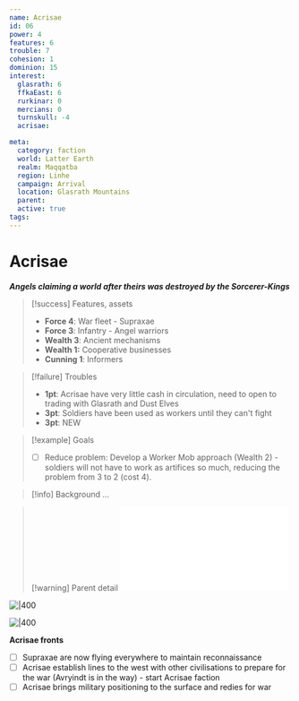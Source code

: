 ```yaml
---
name: Acrisae
id: 06
power: 4 
features: 6 
trouble: 7
cohesion: 1
dominion: 15
interest:
  glasrath: 6
  ffkaEast: 6
  rurkinar: 0
  mercians: 0
  turnskull: -4
  acrisae: 

meta:
  category: faction
  world: Latter Earth
  realm: Maqqatba
  region: Linhe
  campaign: Arrival
  location: Glasrath Mountains
  parent: 
  active: true
tags: 
---
```

# Acrisae
***Angels claiming a world after theirs was destroyed by the Sorcerer-Kings***


> [!success] Features, assets
> - **Force 4**: War fleet - Supraxae
> - **Force 3**: Infantry - Angel warriors
> - **Wealth 3**: Ancient mechanisms
> - **Wealth 1:** Cooperative businesses
> - **Cunning 1**: Informers

> [!failure] Troubles
> - **1pt**: Acrisae have very little cash in circulation, need to open to trading with Glasrath and Dust Elves
> - **3pt**: Soldiers have been used as workers until they can't fight
> - **3pt**: NEW

> [!example] Goals
> - [ ] Reduce problem: Develop a Worker Mob approach (Wealth 2) - soldiers will not have to work as artifices so much, reducing the problem from 3 to 2 (cost 4).

> [!info] Background
> ...

> [!warning] Parent detail
> ![Acrisae](_published/arrival/context.md#Acrisae)




![|400](https://i.imgur.com/9Cc4Byq.png)

![|400](https://i.imgur.com/UTK3e3W.png)

**Acrisae fronts**
- [ ] Supraxae are now flying everywhere to maintain reconnaissance 
- [ ] Acrisae establish lines to the west with other civilisations to prepare for the war (Avryindt is in the way) - start Acrisae faction
- [ ] Acrisae brings military positioning to the surface and redies for war
